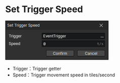 # Set Trigger Speed

![](img/setTriggerSpeed-1.png)

- Trigger：Trigger getter
- Speed：Trigger movement speed in tiles/second
